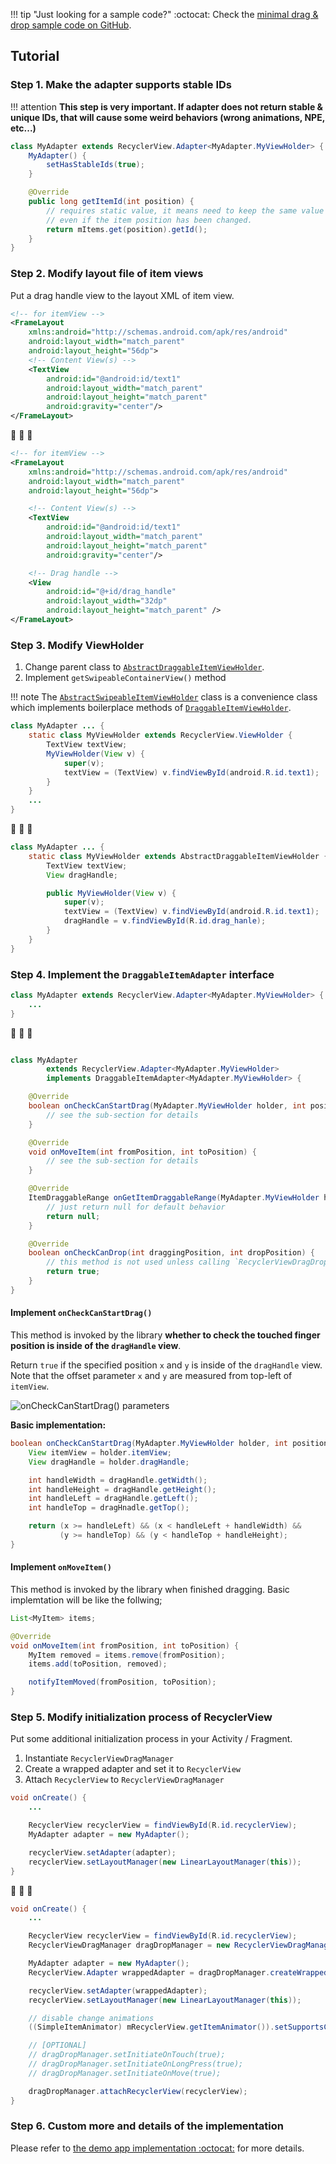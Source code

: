 !!! tip "Just looking for a sample code?"
    :octocat: Check the [minimal drag & drop sample code on GitHub](https://github.com/h6ah4i/android-advancedrecyclerview/blob/master/example/src/main/java/com/h6ah4i/android/example/advrecyclerview/demo_d_minimal/MinimalDraggableExampleActivity.java).

## Tutorial

### Step 1. Make the adapter supports stable IDs

!!! attention
    **This step is very important. If adapter does not return stable & unique IDs, that will cause some weird behaviors (wrong animations, NPE, etc...)**

```java
class MyAdapter extends RecyclerView.Adapter<MyAdapter.MyViewHolder> {
    MyAdapter() {
        setHasStableIds(true);
    }

    @Override
    public long getItemId(int position) {
        // requires static value, it means need to keep the same value
        // even if the item position has been changed.
        return mItems.get(position).getId();
    }
}
```

### Step 2. Modify layout file of item views

Put a drag handle view to the layout XML of item view.



```xml
<!-- for itemView -->
<FrameLayout
    xmlns:android="http://schemas.android.com/apk/res/android"
    android:layout_width="match_parent"
    android:layout_height="56dp">
    <!-- Content View(s) -->
    <TextView
        android:id="@android:id/text1"
        android:layout_width="match_parent"
        android:layout_height="match_parent"
        android:gravity="center"/>
</FrameLayout>
```

:arrow_down_small: :arrow_down_small: :arrow_down_small:

```xml
<!-- for itemView -->
<FrameLayout
    xmlns:android="http://schemas.android.com/apk/res/android"
    android:layout_width="match_parent"
    android:layout_height="56dp">

    <!-- Content View(s) -->
    <TextView
        android:id="@android:id/text1"
        android:layout_width="match_parent"
        android:layout_height="match_parent"
        android:gravity="center"/>

    <!-- Drag handle -->
    <View
        android:id="@+id/drag_handle"
        android:layout_width="32dp"
        android:layout_height="match_parent" />
</FrameLayout>
```


### Step 3. Modify ViewHolder

1. Change parent class to [`AbstractDraggableItemViewHolder`](https://github.com/h6ah4i/android-advancedrecyclerview/blob/master/library/src/main/java/com/h6ah4i/android/widget/advrecyclerview/utils/AbstractDraggableItemViewHolder.java).
2. Implement `getSwipeableContainerView()` method


!!! note
    The [`AbstractSwipeableItemViewHolder`](https://github.com/h6ah4i/android-advancedrecyclerview/blob/master/library/src/main/java/com/h6ah4i/android/widget/advrecyclerview/utils/AbstractSwipeableItemViewHolder.java) class is a convenience class which implements boilerplace methods of [`DraggableItemViewHolder`](https://github.com/h6ah4i/android-advancedrecyclerview/blob/master/library/src/main/java/com/h6ah4i/android/widget/advrecyclerview/draggable/DraggableItemViewHolder.java).


```java
class MyAdapter ... {
    static class MyViewHolder extends RecyclerView.ViewHolder {
        TextView textView;
        MyViewHolder(View v) {
            super(v);
            textView = (TextView) v.findViewById(android.R.id.text1);
        }
    }
    ...
}
```

:arrow_down_small: :arrow_down_small: :arrow_down_small:
```java
class MyAdapter ... {
    static class MyViewHolder extends AbstractDraggableItemViewHolder {
        TextView textView;
        View dragHandle;

        public MyViewHolder(View v) {
            super(v);
            textView = (TextView) v.findViewById(android.R.id.text1);
            dragHandle = v.findViewById(R.id.drag_hanle);
        }
    }
}
```

### Step 4. Implement the `DraggableItemAdapter` interface


```java
class MyAdapter extends RecyclerView.Adapter<MyAdapter.MyViewHolder> {
    ...
}
```

:arrow_down_small: :arrow_down_small: :arrow_down_small:

```java

class MyAdapter
        extends RecyclerView.Adapter<MyAdapter.MyViewHolder>
        implements DraggableItemAdapter<MyAdapter.MyViewHolder> {

    @Override
    boolean onCheckCanStartDrag(MyAdapter.MyViewHolder holder, int position, int x, int y) {
        // see the sub-section for details
    }

    @Override
    void onMoveItem(int fromPosition, int toPosition) {
        // see the sub-section for details
    }

    @Override
    ItemDraggableRange onGetItemDraggableRange(MyAdapter.MyViewHolder holder, int position) {
        // just return null for default behavior
        return null;
    }

    @Override
    boolean onCheckCanDrop(int draggingPosition, int dropPosition) {
        // this method is not used unless calling `RecyclerViewDragDropManager.setCheckCanDropEnabled(true)` explicitly.
        return true;
    }
}
```

#### Implement `onCheckCanStartDrag()`

This method is invoked by the library **whether to check the touched finger position is inside of the `dragHandle` view**.

Return `true` if the specified position `x` and `y` is inside of the `dragHandle` view. Note that the offset parameter `x` and `y` are measured from top-left of `itemView`.

![onCheckCanStartDrag() parameters](../images/drag-drop-on-check-can-start-drag.png)



**Basic implementation:**

```java
boolean onCheckCanStartDrag(MyAdapter.MyViewHolder holder, int position, int x, int y) {
    View itemView = holder.itemView;
    View dragHandle = holder.dragHandle;

    int handleWidth = dragHandle.getWidth();
    int handleHeight = dragHandle.getHeight();
    int handleLeft = dragHandle.getLeft();
    int handleTop = dragHnadle.getTop();

    return (x >= handleLeft) && (x < handleLeft + handleWidth) &&
           (y >= handleTop) && (y < handleTop + handleHeight);
}
```


#### Implement `onMoveItem()`

This method is invoked by the library when finished dragging. Basic implemtation will be like the follwing;

```java
List<MyItem> items;

@Override
void onMoveItem(int fromPosition, int toPosition) {
    MyItem removed = items.remove(fromPosition);
    items.add(toPosition, removed);

    notifyItemMoved(fromPosition, toPosition);
}
```


### Step 5. Modify initialization process of RecyclerView

Put some additional initialization process in your Activity / Fragment.

1. Instantiate `RecyclerViewDragManager`
2. Create a wrapped adapter and set it to `RecyclerView`
3. Attach `RecyclerView` to `RecyclerViewDragManager`


```java
void onCreate() {
    ...

    RecyclerView recyclerView = findViewById(R.id.recyclerView);
    MyAdapter adapter = new MyAdapter();

    recyclerView.setAdapter(adapter);
    recyclerView.setLayoutManager(new LinearLayoutManager(this));
}
```

:arrow_down_small: :arrow_down_small: :arrow_down_small:
```java
void onCreate() {
    ...

    RecyclerView recyclerView = findViewById(R.id.recyclerView);
    RecyclerViewDragManager dragDropManager = new RecyclerViewDragManager();

    MyAdapter adapter = new MyAdapter();
    RecyclerView.Adapter wrappedAdapter = dragDropManager.createWrappedAdapter(adapter);

    recyclerView.setAdapter(wrappedAdapter);
    recyclerView.setLayoutManager(new LinearLayoutManager(this));

    // disable change animations
    ((SimpleItemAnimator) mRecyclerView.getItemAnimator()).setSupportsChangeAnimations(false);

    // [OPTIONAL]
    // dragDropManager.setInitiateOnTouch(true);
    // dragDropManager.setInitiateOnLongPress(true);
    // dragDropManager.setInitiateOnMove(true);

    dragDropManager.attachRecyclerView(recyclerView);
}
```


### Step 6. Custom more and details of the implementation

Please refer to [the demo app implementation :octocat:](https://github.com/h6ah4i/android-advancedrecyclerview/tree/master/example/src/main/java/com/h6ah4i/android/example/advrecyclerview/demo_d_basic) for more details.

